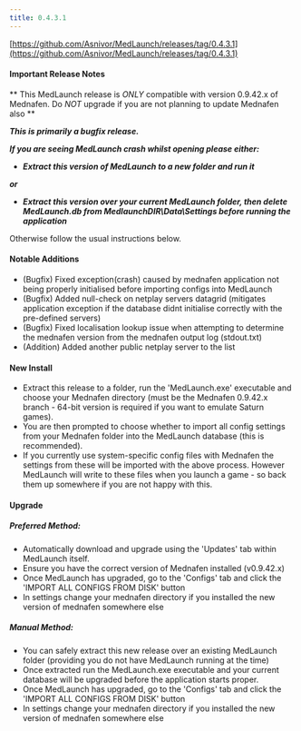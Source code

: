```yaml
---
title: 0.4.3.1
---
```


[https://github.com/Asnivor/MedLaunch/releases/tag/0.4.3.1](https://github.com/Asnivor/MedLaunch/releases/tag/0.4.3.1)

#### Important Release Notes
** This MedLaunch release is *ONLY* compatible with version 0.9.42.x of Mednafen. Do *NOT* upgrade if you are not planning to update Mednafen also **

**_This is primarily a bugfix release._**

**_If you are seeing MedLaunch crash whilst opening please either:_**

* **_Extract this version of MedLaunch to a new folder and run it_**

**_or_**

* **_Extract this version over your current MedLaunch folder, then delete MedLaunch.db from MedlaunchDIR\Data\Settings before running the application_**

Otherwise follow the usual instructions below.

#### Notable Additions
* (Bugfix) Fixed exception(crash) caused by mednafen application not being properly initialised before importing configs into MedLaunch
* (Bugfix) Added null-check on netplay servers datagrid (mitigates application exception if the database didnt initialise correctly with the pre-defined servers)
* (Bugfix) Fixed localisation lookup issue when attempting to determine the mednafen version from the mednafen output log (stdout.txt)
* (Addition) Added another public netplay server to the list

#### New Install
* Extract this release to a folder, run the 'MedLaunch.exe' executable and choose your Mednafen directory (must be the Mednafen 0.9.42.x branch - 64-bit version is required if you want to emulate Saturn games). 
* You are then prompted to choose whether to import all config settings from your Mednafen folder into the MedLaunch database (this is recommended).
* If you currently use system-specific config files with Mednafen the settings from these will be imported with the above process. However MedLaunch will write to these files when you launch a game - so back them up somewhere if you are not happy with this.

#### Upgrade
##### Preferred Method: 
* Automatically download and upgrade using the 'Updates' tab within MedLaunch itself.
* Ensure you have the correct version of Mednafen installed (v0.9.42.x)
* Once MedLaunch has upgraded, go to the 'Configs' tab and click the 'IMPORT ALL CONFIGS FROM DISK' button
* In settings change your mednafen directory if you installed the new version of mednafen somewhere else

##### Manual Method: 
* You can safely extract this new release over an existing MedLaunch folder (providing you do not have MedLaunch running at the time) 
* Once extracted run the MedLaunch.exe executable and your current database will be upgraded before the application starts proper.
* Once MedLaunch has upgraded, go to the 'Configs' tab and click the 'IMPORT ALL CONFIGS FROM DISK' button
* In settings change your mednafen directory if you installed the new version of mednafen somewhere else